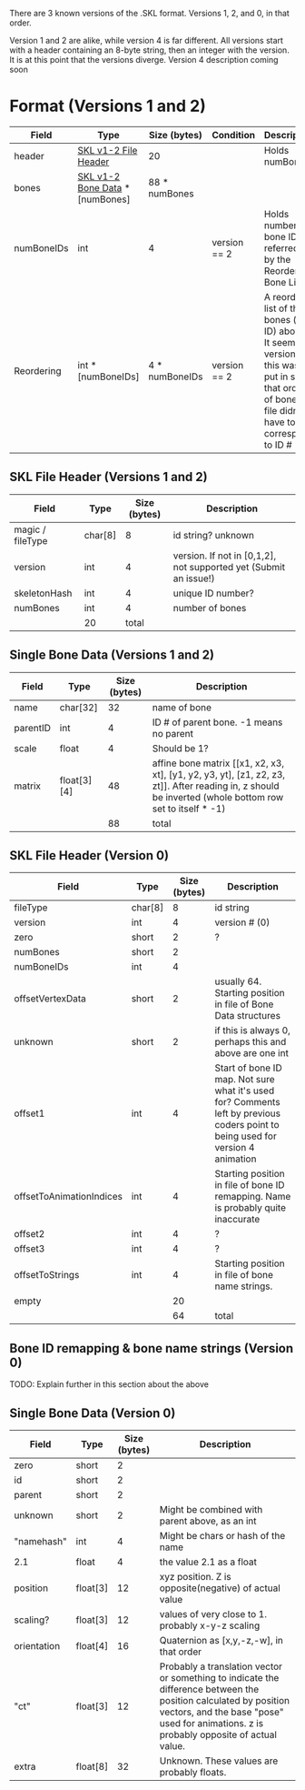 There are 3 known versions of the .SKL format. Versions 1, 2, and 0, in that order.

Version 1 and 2 are alike, while version 4 is far different. All versions start with a header containing an 8-byte string, then an integer with the version. It is at this point that the versions diverge. Version 4 description coming soon

# Format (Versions 1 and 2)
Field | Type | Size (bytes) | Condition | Description
------|------|--------------|-----------|-------------
header | [SKL v1-2 File Header](https://github.com/lispascal/lolblender/wiki/LoL-Skeleton-File-Format-(.SKL)#skl-file-header-versions-1-and-2)  | 20	  | | Holds numBones
bones | [SKL v1-2 Bone Data](https://github.com/lispascal/lolblender/wiki/LoL-Skeleton-File-Format-(.SKL)#single-bone-data-versions-1-and-2) * \[numBones\]  | 88 * numBones | | 
numBoneIDs | int | 4 | version == 2 | Holds number of bone IDs referred to by the Reordered Bone List
Reordering | int * \[numBoneIDs\] | 4 * numBoneIDs  | version == 2 | A reordered list of the bones (by ID) above. It seems in version 2, this was put in so that order of bones in file didn't have to correspond to ID #


## SKL File Header (Versions 1 and 2)
Field | Type | Size (bytes) | Description
------|------|--------------|-------------
magic / fileType| char[8]  | 8	    |  id string? unknown
version | int | 4 | version. If not in [0,1,2], not supported yet (Submit an issue!)
skeletonHash | int | 4 | unique ID number?
numBones | int | 4 | number of bones
 |  | 20 | total

## Single Bone Data (Versions 1 and 2)
Field | Type | Size (bytes) | Description
------|------|--------------|-------------
name | char[32] | 32	    | name of bone
parentID | int | 4 | ID # of parent bone. -1 means no parent
scale | float | 4 | Should be 1?
matrix | float[3][4] | 48 | affine bone matrix \[\[x1, x2, x3, xt\], \[y1, y2, y3, yt\], \[z1, z2, z3, zt\]\]. After reading in, z should be inverted (whole bottom row set to itself * -1)
           |     | 88                   | total

## SKL File Header (Version 0)
Field | Type | Size (bytes) | Description
------|------|--------------|-------------
fileType | char[8]        |   8   |  id string
version  | int            |   4   |  version # (0)
zero     |      short     |   2   |  ?
numBones |      short     |   2   |   
numBoneIDs       | int    |   4   |
offsetVertexData | short  |   2   |   usually 64. Starting position in file of Bone Data structures
unknown          | short  |   2   |   if this is always 0, perhaps this and above are one int
offset1  | int            |   4   |   Start of bone ID map. Not sure what it's used for? Comments left by previous coders point to being used for version 4 animation
offsetToAnimationIndices | int | 4 |  Starting position in file of bone ID remapping. Name is probably quite inaccurate
offset2  | int            |   4   |   ?
offset3  | int            |   4   |   ?
offsetToStrings  | int    |   4   |   Starting position in file of bone name strings.
empty            |        |  20   |
                 |        |  64   | total

## Bone ID remapping & bone name strings (Version 0)
TODO: Explain further in this section about the above

## Single Bone Data (Version 0)
Field | Type | Size (bytes) | Description
------|------|--------------|-------------
zero | short | 2 | 
id   | short | 2 | 
parent   | short | 2 | 
unknown   | short | 2 |  Might be combined with parent above, as an int
"namehash" | int | 4 | Might be chars or hash of the name
2.1        | float | 4 | the value 2.1 as a float
position | float[3] | 12 | xyz position. Z is opposite(negative) of actual value
scaling? | float[3] | 12 | values of very close to 1. probably x-y-z scaling
orientation | float[4] | 16 | Quaternion as [x,y,-z,-w], in that order
"ct"        | float[3] | 12 | Probably a translation vector or something to indicate the difference between the position calculated by position vectors, and the base "pose" used for animations. z is probably opposite of actual value.
extra       | float[8] | 32 | Unknown. These values are probably floats.
